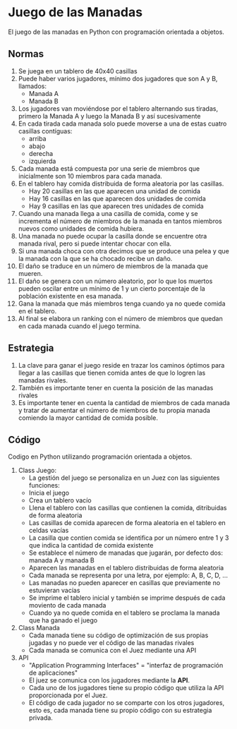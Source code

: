 # Juego de las Manadas

El juego de las manadas en Python con programación orientada a objetos.

## Normas
1. Se juega en un tablero de 40x40 casillas
2. Puede haber varios jugadores, mínimo dos jugadores que son A y B, llamados:
   * Manada A
   * Manada B
3. Los jugadores van moviéndose por el tablero alternando sus tiradas, primero la Manada A y luego la Manada B y así sucesivamente
4. En cada tirada cada manada solo puede moverse a una de estas cuatro casillas contíguas:
   * arriba
   * abajo
   * derecha
   * izquierda 
5. Cada manada está compuesta por una serie de miembros que inicialmente son 10 miembros para cada manada.
6. En el tablero hay comida distribuida de forma aleatoria por las casillas.
   * Hay 20 casillas en las que aparecen una unidad de comida
   * Hay 16 casillas en las que aparecen dos unidades de comida
   * Hay 9 casillas en las que aparecen tres unidades de comida
7. Cuando una manada llega a una casilla de comida, come y se incrementa el número de miembros de la manada en tantos miembros nuevos como unidades de comida hubiera.
8. Una manada no puede ocupar la casilla donde se encuentre otra manada rival, pero si puede intentar chocar con ella.
9. Si una manada choca con otra decimos que se produce una pelea y que la manada con la que se ha chocado recibe un daño.
10. El daño se traduce en un número de miembros de la manada que mueren.
11. El daño se genera con un número aleatorio, por lo que los muertos pueden oscilar entre un mínimo de 1 y un cierto porcentaje de la población existente en esa manada.
12. Gana la manada que más miembros tenga cuando ya no quede comida en el tablero.
13. Al final se elabora un ranking con el número de miembros que quedan en cada manada cuando el juego termina.

## Estrategia
1. La clave para ganar el juego reside en trazar los caminos óptimos para llegar a las casillas que tienen comida antes de que lo logren las manadas rivales.
2. También es importante tener en cuenta la posición de las manadas rivales
3. Es importante tener en cuenta la cantidad de miembros de cada manada y tratar de aumentar el número de miembros de tu propia manada comiendo la mayor cantidad de comida posible.

## Código
Codigo en Python utilizando programación orientada a objetos.  
1. Class Juego:
   * La gestión del juego se personaliza en un Juez con las siguientes funciones:
   * Inicia el juego
   * Crea un tablero vacío
   * Llena el tablero con las casillas que contienen la comida, ditribuidas de forma aleatoria
   * Las casillas de comida aparecen de forma aleatoria en el tablero en celdas vacías
   * La casilla que contien comida se identifica por un número entre 1 y 3 que indica la cantidad de comida existente
   * Se establece el número de manadas que jugarán, por defecto dos: manada A y manada B
   * Aparecen las manadas en el tablero distribuidas de forma aleatoria
   * Cada manada se representa por una letra, por ejemplo: A, B, C, D, ...
   * Las manadas no pueden aparecer en casillas que previamente no estuvieran vacías
   * Se imprime el tablero inicial y también se imprime después de cada moviento de cada manada
   * Cuando ya no quede comida en el tablero se proclama la manada que ha ganado el juego
2. Class Manada
   * Cada manada tiene su código de optimización de sus propias jugadas y no puede ver el código de las manadas rivales
   * Cada manada se comunica con el Juez mediante una API 
3. API
   * "Application Programming Interfaces" = "interfaz de programación de aplicaciones"
   * El juez se comunica con los jugadores mediante la **API**.
   * Cada uno de los jugadores tiene su propio código que utiliza la API proporcionada por el Juez.
   * El código de cada jugador no se comparte con los otros jugadores, esto es, cada manada tiene su propio código con su estrategia privada.
